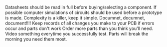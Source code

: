 Datasheets should be read in full before buying/selecting a component.
If possible computer simulations of circuits should be used before a prototype is made.
Complexity is a killer, keep it simple.
Documnet, documnet, document!!!! Keep records of all changes you make to your PCB if errors occur and parts don't work
Order more parts than you think you'll need.
Video something everytime you successfully test. Parts will break the morning you need them most.
